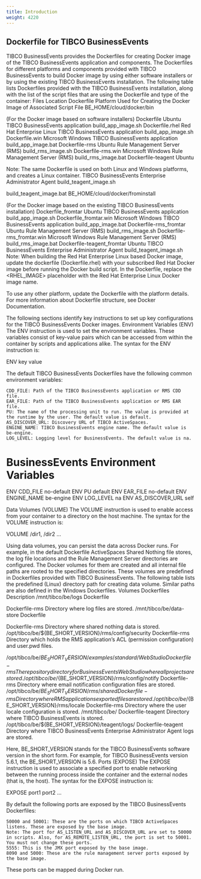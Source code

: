 ```yaml
---
title: Introduction
weight: 4220
---
```


## Dockerfile for TIBCO BusinessEvents

TIBCO BusinessEvents provides the Dockerfiles for creating Docker image of the TIBCO BusinessEvents application and components.
The Dockerfiles for different platforms and components provided with TIBCO BusinessEvents to build Docker image by using either software installers or by using the existing TIBCO BusinessEvents installation. The following table lists Dockerfiles provided with the TIBCO BusinessEvents installation, along with the list of the script files that are using the Dockerfile and type of the container:
Files Location 	Dockerfile 	Platform 	Used for Creating the Docker Image of 	Associated Script File
BE_HOME/cloud/docker/bin

(For the Docker image based on software installers)
	Dockerfile 	Ubuntu 	TIBCO BusinessEvents application 	build_app_image.sh
Dockerfile.rhel 	Red Hat Enterprise Linux 	TIBCO BusinessEvents application 	build_app_image.sh
Dockerfile.win 	Microsoft Windows 	TIBCO BusinessEvents application 	build_app_image.bat
Dockerfile-rms 	Ubuntu 	Rule Management Server (RMS) 	build_rms_image.sh
Dockerfile-rms.win 	Microsoft Windows 	Rule Management Server (RMS) 	build_rms_image.bat
Dockerfile-teagent 	Ubuntu

Note: The same Dockerfile is used on both Linux and Windows platforms, and creates a Linux container.
	TIBCO BusinessEvents Enterprise Administrator Agent 	build_teagent_image.sh

build_teagent_image.bat
BE_HOME/cloud/docker/frominstall

(For the Docker image based on the existing TIBCO BusinessEvents installation)
	Dockerfile_fromtar 	Ubuntu 	TIBCO BusinessEvents application 	build_app_image.sh
Dockerfile_fromtar.win 	Microsoft Windows 	TIBCO BusinessEvents application 	build_app_image.bat
Dockerfile-rms_fromtar 	Ubuntu 	Rule Management Server (RMS) 	build_rms_image.sh
Dockerfile-rms_fromtar.win 	Microsoft Windows 	Rule Management Server (RMS) 	build_rms_image.bat
Dockerfile-teagent_fromtar 	Ubuntu 	TIBCO BusinessEvents Enterprise Administrator Agent 	build_teagent_image.sh
Note: When building the Red Hat Enterprise Linux based Docker image, update the dockerfile (Dockerfile.rhel) with your subscribed Red Hat Docker image before running the Docker build script. In the Dockerfile, replace the <RHEL_IMAGE> placeholder with the Red Hat Enterprise Linux Docker image name.

To use any other platform, update the Dockerfile with the platform details. For more information about Dockerfile structure, see Docker Documentation.

The following sections identify key instructions to set up key configurations for the TIBCO BusinessEvents Docker images.
Environment Variables (ENV)
The ENV instruction is used to set the environment variables. These variables consist of key-value pairs which can be accessed from within the container by scripts and applications alike. The syntax for the ENV instruction is:

ENV key value

The default TIBCO BusinessEvents Dockerfiles have the following common environment variables:

    CDD_FILE: Path of the TIBCO BusinessEvents application or RMS CDD file.
    EAR_FILE: Path of the TIBCO BusinessEvents application or RMS EAR file.
    PU: The name of the processing unit to run. The value is provided at the runtime by the user. The default value is default.
    AS_DISCOVER_URL: Discovery URL of TIBCO ActiveSpaces.
    ENGINE_NAME: TIBCO BusinessEvents engine name. The default value is be-engine.
    LOG_LEVEL: Logging level for BusinessEvents. The default value is na.

# BusinessEvents Environment Variables
ENV CDD_FILE no-default
ENV PU default
ENV EAR_FILE no-default
ENV ENGINE_NAME be-engine
ENV LOG_LEVEL na
ENV AS_DISCOVER_URL self

Data Volumes (VOLUME)
The VOLUME instruction is used to enable access from your container to a directory on the host machine. The syntax for the VOLUME instruction is:

VOLUME /dir1, /dir2 ...

Using data volumes, you can persist the data across Docker runs. For example, in the default Dockerfile ActiveSpaces Shared Nothing file stores, the log file locations and the Rule Management Server directories are configured. The Docker volumes for them are created and all internal file paths are rooted to the specified directories. These volumes are predefined in Dockerfiles provided with TIBCO BusinessEvents. The following table lists the predefined (Linux) directory path for creating data volume. Similar paths are also defined in the Windows Dockerfiles.
Volumes 	Dockerfiles 	Description
/mnt/tibco/be/logs 	Dockerfile

Dockerfile-rms
	Directory where log files are stored.
/mnt/tibco/be/data-store 	Dockerfile

Dockerfile-rms
	Directory where shared nothing data is stored.
/opt/tibco/be/${BE_SHORT_VERSION}/rms/config/security 	Dockerfile-rms 	Directory which holds the RMS application’s ACL (permission configuration) and user.pwd files.

/opt/tibco/be/${BE_SHORT_VERSION}/examples/standard/WebStudio
	Dockerfile-rms 	The repository directory for BusinessEvents WebStudio where all projects are stored.
/opt/tibco/be/${BE_SHORT_VERSION}/rms/config/notify 	Dockerfile-rms 	Directory where email notification configuration files are stored.
/opt/tibco/be/${BE_SHORT_VERSION}/rms/shared 	Dockerfile-rms 	Directory where RMS applications exported files are stored.
/opt/tibco/be/${BE_SHORT_VERSION}/rms/locale 	Dockerfile-rms 	Directory where the user locale configuration is stored.
/mnt/tibco/be/ 	Dockerfile-teagent 	Directory where TIBCO BusinessEvents is stored.
/opt/tibco/be/${BE_SHORT_VERSION}/teagent/logs/ 	Dockerfile-teagent 	Directory where TIBCO BusinessEvents Enterprise Administrator Agent logs are stored.

Here, BE_SHORT_VERSION stands for the TIBCO BusinessEvents software version in the short form. For example, for TIBCO BusinessEvents version 5.6.1, the BE_SHORT_VERSION is 5.6.
Ports (EXPOSE)
The EXPOSE instruction is used to associate a specified port to enable networking between the running process inside the container and the external nodes (that is, the host). The syntax for the EXPOSE instruction is:

EXPOSE port1 port2 ...

By default the following ports are exposed by the TIBCO BusinessEvents Dockerfiles:

    50000 and 50001: These are the ports on which TIBCO ActiveSpaces listens. These are exposed by the base image.
    Note: The port for AS_LISTEN_URL and AS_DISCOVER_URL are set to 50000 in scripts. Also, for AS_REMOTE_LISTEN_URL, the port is set to 50001. You must not change these ports.
    5555: This is the JMX port exposed by the base image.
    8090 and 5000: These are the rule management server ports exposed by the base image.

These ports can be mapped during Docker run.
